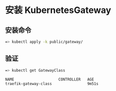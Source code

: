 # 安装 KubernetesGateway

## 安装命令
```sh
=> kubectl apply -k public/gateway/
```

## 验证

```sh
=> kubectl get GatewayClass

NAME                    CONTROLLER   AGE
traefik-gateway-class                9m51s
```
